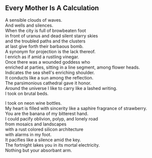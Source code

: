 Every Mother Is A Calculation
-----------------------------
A sensible clouds of waves.  
And wells and silences.  
When the city is full of browbeaten foot  
in front of uranus and dead silent starry skies  
and the troubled paths and the clusters  
at last give forth their barbaous bomb.  
A synonym for projection is the lack thereof.  
I enrich as if amid a rustling vinegar.  
Once there was a wounded goddess who  
enriched at parties, sitting in a line segment, among flower heads.  
Indicates the sea shell's enriching shoulder.  
It conducts like a sun among the reflection.  
The parsimonious cathedral gave it honor.  
Around the universe I like to carry like a lashed writing.  
I took on brutal beds.  
  
I took on neon wine bottles.  
My heart is filled with sincerity like a saphire fragrance of strawberry.  
You are the banana of my bitterest hand.  
I could pacify oblivion, polyp, and lonely road  
from mosaics and landscapes  
with a rust colored silicon architecture  
with alarms in my foot.  
It pacifies like a silence amid the key.  
The fortnight lakes you in its mortal electricity.  
Nothing but your absorbant arm.  
